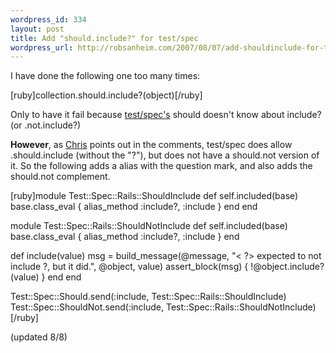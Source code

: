 ```yaml
--- 
wordpress_id: 334
layout: post
title: Add "should.include?" for test/spec
wordpress_url: http://robsanheim.com/2007/08/07/add-shouldinclude-for-testspec/
---
```

I have done the following one too many times:

[ruby]collection.should.include?(object)[/ruby]

Only to have it fail because <a href="http://errtheblog.com/post/4268">test/spec's</a> should doesn't know about include? (or .not.include?)  

<strong>However</strong>, as <a href="http://errtheblog.com/">Chris</a> points out in the comments, test/spec does allow .should.include (without the "?"), but does not have a should.not version of it.  So the following adds a alias with the question mark, and also adds the should.not complement.

[ruby]module Test::Spec::Rails::ShouldInclude
  def self.included(base)
    base.class_eval { alias_method :include?, :include }
  end
end

module Test::Spec::Rails::ShouldNotInclude
  def self.included(base)
    base.class_eval { alias_method :include?, :include }
  end
  
  def include(value)
    msg = build_message(@message, "< ?> expected to not include ?, but it did.", 
                        @object, value)
    assert_block(msg) { !@object.include?(value) }
  end
end

Test::Spec::Should.send(:include, Test::Spec::Rails::ShouldInclude)
Test::Spec::ShouldNot.send(:include, Test::Spec::Rails::ShouldNotInclude)
[/ruby]

(updated 8/8)
